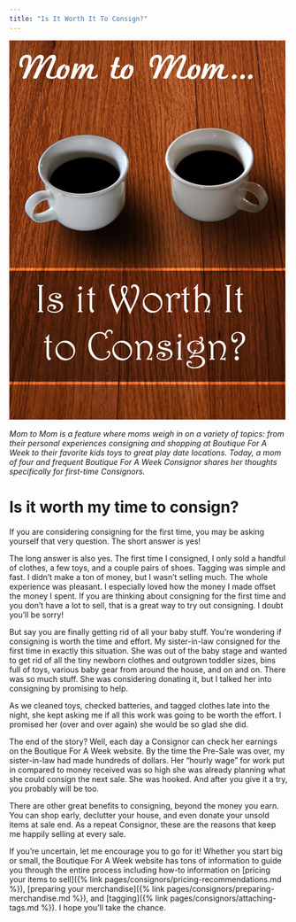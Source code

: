 ```yaml
---
title: "Is It Worth It To Consign?"
---
```


![](/img/blog/M2M_Worth_it.jpg)

_Mom to Mom is a feature where moms weigh in on a variety of topics: from their personal experiences consigning and shopping at Boutique For A Week to their favorite kids toys to great play date locations._ _Today, a mom of four and frequent Boutique For A Week Consignor shares her thoughts specifically for first-time Consignors._

Is it worth my time to consign?
===============================

If you are considering consigning for the first time, you may be asking yourself that very question. The short answer is yes!

The long answer is also yes. The first time I consigned, I only sold a handful of clothes, a few toys, and a couple pairs of shoes. Tagging was simple and fast. I didn’t make a ton of money, but I wasn’t selling much. The whole experience was pleasant. I especially loved how the money I made offset the money I spent. If you are thinking about consigning for the first time and you don’t have a lot to sell, that is a great way to try out consigning. I doubt you’ll be sorry!

But say you are finally getting rid of all your baby stuff. You’re wondering if consigning is worth the time and effort. My sister-in-law consigned for the first time in exactly this situation. She was out of the baby stage and wanted to get rid of all the tiny newborn clothes and outgrown toddler sizes, bins full of toys, various baby gear from around the house, and on and on. There was so much stuff. She was considering donating it, but I talked her into consigning by promising to help.

As we cleaned toys, checked batteries, and tagged clothes late into the night, she kept asking me if all this work was going to be worth the effort. I promised her (over and over again) she would be so glad she did.

The end of the story? Well, each day a Consignor can check her earnings on the Boutique For A Week website. By the time the Pre-Sale was over, my sister-in-law had made hundreds of dollars. Her “hourly wage” for work put in compared to money received was so high she was already planning what she could consign the next sale. She was hooked. And after you give it a try, you probably will be too.

There are other great benefits to consigning, beyond the money you earn. You can shop early, declutter your house, and even donate your unsold items at sale end. As a repeat Consignor, these are the reasons that keep me happily selling at every sale.

If you’re uncertain, let me encourage you to go for it! Whether you start big or small, the Boutique For A Week website has tons of information to guide you through the entire process including how-to information on [pricing your items to sell]({% link pages/consignors/pricing-recommendations.md %}), [preparing your merchandise]({% link pages/consignors/preparing-merchandise.md %}), and [tagging]({% link pages/consignors/attaching-tags.md %}). I hope you’ll take the chance.
